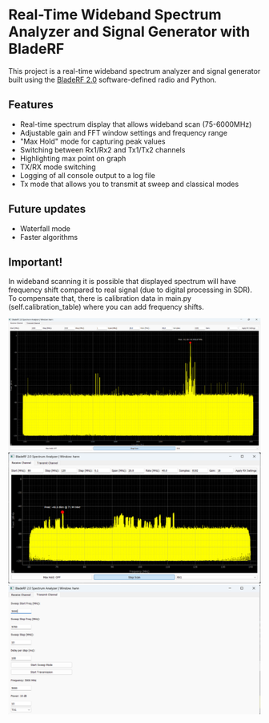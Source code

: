 # Real-Time Wideband Spectrum Analyzer and Signal Generator with BladeRF

This project is a real-time wideband spectrum analyzer and signal generator built using the [BladeRF 2.0](https://www.nuand.com/bladerf-2-0-micro/) software-defined radio and Python. 

## Features

- Real-time spectrum display that allows wideband scan (75-6000MHz)
- Adjustable gain and FFT window settings and frequency range
- "Max Hold" mode for capturing peak values
- Switching between Rx1/Rx2 and Tx1/Tx2 channels
- Highlighting max point on graph
- TX/RX mode switching
- Logging of all console output to a log file
- Tx mode that allows you to transmit at sweep and classical modes

## Future updates
- Waterfall mode
- Faster algorithms

## Important!
In wideband scanning it is possible that displayed spectrum  will have frequency shift compared to real signal (due to digital processing in SDR). To compensate that, there is calibration data in main.py (self.calibration_table) where you can add frequency shifts.


![img_1.png](img_1.png)
![img_2.png](img_2.png)
![img.png](img.png)

